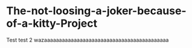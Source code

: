 # The-not-loosing-a-joker-because-of-a-kitty-Project
Test
test 2 wazaaaaaaaaaaaaaaaaaaaaaaaaaaaaaaaaaaaaaaaaaa